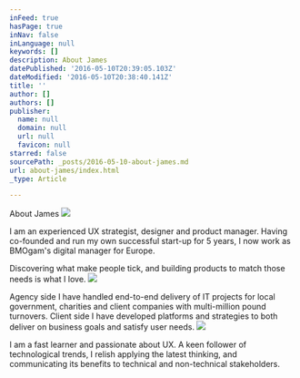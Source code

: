 ```yaml
---
inFeed: true
hasPage: true
inNav: false
inLanguage: null
keywords: []
description: About James
datePublished: '2016-05-10T20:39:05.103Z'
dateModified: '2016-05-10T20:38:40.141Z'
title: ''
author: []
authors: []
publisher:
  name: null
  domain: null
  url: null
  favicon: null
starred: false
sourcePath: _posts/2016-05-10-about-james.md
url: about-james/index.html
_type: Article

---
```

About James
![](https://the-grid-user-content.s3-us-west-2.amazonaws.com/b8e3a24b-0ec6-4562-abe5-9a96278e25d8.jpg)

I am an experienced UX strategist, designer and product manager. Having co-founded and run my own successful start-up for 5 years, I now work as BMOgam's digital manager for Europe. 

Discovering what make people tick, and building products to match those needs is what I love.
![](https://the-grid-user-content.s3-us-west-2.amazonaws.com/d44be73e-f63f-41da-80a6-96d3de17fabe.jpg)

Agency side I have handled end-to-end delivery of IT projects for local government, charities and client companies with multi-million pound turnovers. Client side I have developed platforms and strategies to both deliver on business goals and satisfy user needs.
![](https://the-grid-user-content.s3-us-west-2.amazonaws.com/19010cad-f7ad-4c3e-8f76-d8ba6a7e4aed.png)

I am a fast learner and passionate about UX. A keen follower of technological trends, I relish applying the latest thinking, and communicating its benefits to technical and non-technical stakeholders.